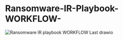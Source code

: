 # Ransomware-IR-Playbook-WORKFLOW-

![Ransomware IR playbook WORKFLOW Last drawio](https://github.com/user-attachments/assets/a39a5200-334d-48a3-a4b0-53d342de922b)
